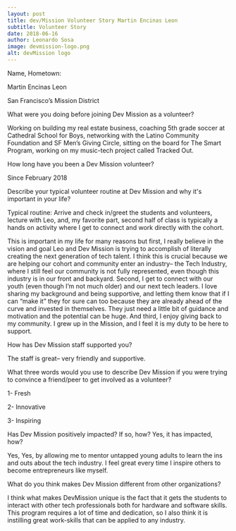 ```yaml
---
layout: post
title: dev/Mission Volunteer Story Martin Encinas Leon
subtitle: Volunteer Story 
date: 2018-06-16
author: Leonardo Sosa
image: devmission-logo.png
alt: devMission logo
---
```

Name, Hometown:

Martin Encinas Leon

San Francisco’s Mission District

What were you doing before joining Dev Mission as a volunteer?

Working on building my real estate business, coaching 5th grade soccer at Cathedral School for Boys, networking with the Latino Community Foundation and SF Men’s Giving Circle, sitting on the board for The Smart Program, working on my music-tech project called Tracked Out.

How long have you been a Dev Mission volunteer?

Since February 2018

Describe your typical volunteer routine at Dev Mission and why it's important in your life?

Typical routine: Arrive and check in/greet the students and volunteers, lecture with Leo, and, my favorite part, second half of class is typically a hands on activity where I get to connect and work directly with the cohort.

This is important in my life for many reasons but first, I really believe in the vision and goal Leo and Dev Mission is trying to accomplish of literally creating the next generation of tech talent. I think this is crucial because we are helping our cohort and community enter an industry– the Tech Industry, where I still feel our community is not fully represented, even though this industry is in our front and backyard. Second, I get to connect with our youth (even though I’m not much older) and our next tech leaders. I love sharing my background and being supportive, and letting them know that if I can “make it” they for sure can too because they are already ahead of the curve and invested in themselves. They just need a little bit of guidance and motivation and the potential can be huge. And third, I enjoy giving back to my community. I grew up in the Mission, and I feel it is my duty to be here to support.

How has Dev Mission staff supported you?

The staff is great– very friendly and supportive.

What three words would you use to describe Dev Mission if you were trying to convince a friend/peer to get involved as a volunteer?

1- Fresh

2- Innovative

3- Inspiring

Has Dev Mission positively impacted? If so, how? Yes, it has impacted, how?

Yes, Yes, by allowing me to mentor untapped young adults to learn the ins and outs about the tech industry. I feel great every time I inspire others to become entrepreneurs like myself.

What do you think makes Dev Mission different from other organizations?

I think what makes DevMission unique is the fact that it gets the students to interact with other tech professionals both for hardware and software skills. This program requires a lot of time and dedication, so I also think it is instilling great work-skills that can be applied to any industry.
